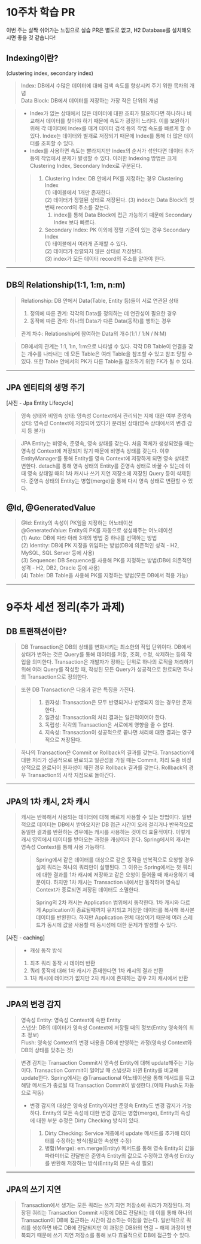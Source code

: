 # 10주차 학습 PR

이번 주는 살짝 쉬어가는 느낌으로 실습 PR은 별도로 없고, 
H2 Database를 설치해오시면 좋을 것 같습니다!

## Indexing이란?
(clustering index, secondary index)
> Index: DB에서 수많은 데이터에 대해 검색 속도를 향상시켜 주기 위한 목차의 개념  
> Data Block: DB에서 데이터를 저장하는 가장 작은 단위의 개념

> - Index가 없는 상태에서 많은 데이터에 대한 조회가 필요하다면 하나하나 비교해서 데이터를 찾아야 하기 때문에 속도가 굉장히 느리다.
> 이를 보완하기 위해 각 데이터에 Index를 매겨 데이터 검색 등의 작업 속도를 빠르게 할 수 있다. Index는 데이터와 별개로 저장되기 때문에
> Index를 통해 더 많은 데이터를 조회할 수 있다.  
> - Index를 사용하면 속도는 빨라지지만 Index의 순서가 섞인다면 데이터 추가 등의 작업에서 문제가 발생할 수 있다. 이러한 Indexing 방법은
> 크게 Clustering Index, Secondary Index로 구분된다.
>> 1. Clustering Index: DB 안에서 PK를 지정하는 경우 Clustering Index  
>> (1) 테이블에서 1개만 존재한다.  
>> (2) 데이터가 정렬된 상태로 저장된다.
>> (3) index는 Data Block의 첫 번째 record의 주소를 갖는다.
>>    1. index를 통해 Data Block에 접근 가능하기 때문에 Secondary Index 보다 빠르다.
>> 2. Secondary Index: PK 이외에 정렬 기준이 있는 경우 Secondary Index  
>> (1) 테이블에서 여러개 존재할 수 있다.  
>> (2) 데이터가 정렬되지 않은 상태로 저장된다.  
>> (3) index가 모든 데이터 record의 주소를 알아야 한다.
------------------------
## DB의 Relationship(1:1, 1:m, n:m)
> Relationship: DB 안에서 Data(Table, Entity 등)들이 서로 연관된 상태  
> 1. 정의에 따른 관계: 각각의 Data를 정의하는 데 연관성이 필요한 경우
> 2. 동작에 따른 관계: 하나의 Data가 다른 Data(동작)를 행하는 경우  
>
> 관계 차수: Relationship에 참여하는 Data의 개수(1:1 / 1:N / N:M)

> DB에서의 관계는 1:1, 1:n, 1:m으로 나타낼 수 있다. 각각 DB Table이 연결을 갖는 개수를 나타내는 데 모든 Table은
> 여러 Table을 참조할 수 있고 참조 당할 수 있다. 또한 Table 안에서의 PK가 다른 Table을 참조하기 위한 FK가 될 수 있다.
-------------------------
## JPA 엔티티의 생명 주기
[사진 - Jpa Entity Lifecycle]
> 영속 상태와 비영속 상태: 영속성 Context에서 관리되는 지에 대한 여부
> 준영속 상태: 영속성 Context에 저장되어 있다가 분리된 상태(영속 상태에서의 변경 감지 등 불가)

> JPA Entity는 비영속, 준영속, 영속 상태를 갖는다. 처음 객체가 생성되었을 때는 영속성 Context에 저장되지 않기 때문에
> 비영속 상태를 갖는다. 이후 EntityManager를 통해 Entity를 영속 Context에 저장하게 되면 영속 상태로 변한다. detach를 통해
> 영속 상태의 Entity를 준영속 상태로 바꿀 수 있는데 이때 영속 상태일 때의 1차 캐시나 쓰기 지연 저장소에 저장된 Query 등이 삭제된다. 
> 준영속 상태의 Entity는 병합(merge)을 통해 다시 영속 상태로 변환할 수 있다.

## @Id, @GeneratedValue
> @Id: Entity의 속성이 PK임을 지정하는 어노테이션  
> @GeneratedValue: Entity의 PK를 자동으로 생성해주는 어노테이션   
> (1) Auto: DB에 따라 아래 3개의 방법 중 하나를 선택하는 방법  
> (2) Identity: DB에 PK 지정을 위임하는 방법(DB에 의존적인 성격 - H2, MySQL, SQL Server 등에 사용)  
> (3) Sequence: DB Sequence를 사용해 PK를 지정하는 방법(DB에 의존적인 성격 - H2, DB2, Oracle 등에 사용)  
> (4) Table: DB Table을 사용해 PK를 지정하는 방법(모든 DB에서 적용 가능)
-----
# 9주차 세션 정리(추가 과제)

## DB 트랜잭션이란?
> DB Transaction은 DB의 상태를 변화시키는 최소한의 작업 단위이다. DB에서 상태가 변하는 것은
> Query를 통해 데이터를 저장, 조회, 수정, 삭제하는 등의 작업을 의미한다. Transaction은 개발자가 정하는
> 단위로 하나의 로직을 처리하기 위해 여러 Query를 작성할 때, 작성된 모든 Query가 성공적으로 완료되면 하나의 Transaction으로 정의한다.

> 또한 DB Transaction은 다음과 같은 특징을 가진다.  
>> 1. 원자성: Transaction은 모두 반영되거나 반영되지 않는 경우만 존재한다.
>> 2. 일관성: Transaction의 처리 결과는 일관적이어야 한다.
>> 3. 독립성: 각각의 Transaction은 서로에게 영향을 줄 수 없다.
>> 4. 지속성: Transaction이 성공적으로 끝나면 처리에 대한 결과는 영구적으로 저장된다.  

> 하나의 Transaction은 Commit or Rollback의 결과를 갖는다.
> Transaction에 대한 처리가 성공적으로 완료되고 일관성을 가질 때는 Commit, 처리 도중 비정상적으로
> 완료되어 원자성이 깨진 경우 Rollback 결과를 갖는다. Rollback의 경우 Transaction의 시작 지점으로 돌아간다.
-------------------------
## JPA의 1차 캐시, 2차 캐시
> 캐시는 반복해서 사용되는 데이터에 대해 빠르게 사용할 수 있는 방법이다. 일반적으로 데이터는 DB에서 받아오지만 DB 접근 시간이
> 오래 걸리거나 반복적으로 동일한 결과를 반환하는 경우에는 캐시를 사용하는 것이 더 효율적이다. 이렇게 캐시 영역에서 데이터를 받아오는 과정을
> 캐싱이라 한다. Spring에서의 캐시는 영속성 Context를 통해 사용 가능하다.  
>>Spring에서 같은 데이터를 대상으로 같은 동작을 반복적으로 요청할 경우 실제 쿼리는 하나의 쿼리만이 실행된다. 그 이유는 Spring에서는
> 첫 쿼리에 대한 결과를 1차 캐시에 저장하고 같은 요청이 들어올 때 재사용하기 때문이다. 하지만 1차 캐시는 Transaction 내에서만 동작하며 영속성
> Context가 종료되면 저장된 데이터도 소멸한다.
> 
>> Spring의 2차 캐시는 Application 범위에서 동작한다. 1차 캐시와 다르게 Application이 종료될때까지 유지되고 저장한 데이터를 복사해
> 복사본 데이터를 반환한다. 하지만 Application 전체 대상이기 때문에 여러 스레드가 동시에 값을 사용할 때 동시성에 대한 문제가 발생할 수 있다.

[사진 - caching]
> - 캐싱 동작 방식
>1. 최초 쿼리 동작 시 데이터 반환 
>2. 쿼리 동작에 대해 1차 캐시가 존재한다면 1차 캐시의 결과 반환 
>3. 1차 캐시에 데이터가 없지만 2차 캐시에 존재하는 경우 2차 캐시에서 반환
----------------
## JPA의 변경 감지
> 영속성 Entity: 영속성 Context에 속한 Entity  
> 스냅샷: DB의 데이터가 영속성 Context에 저장될 때의 정보(Entity 영속화의 최초 정보)  
> Flush: 영속성 Context의 변경 내용을 DB에 반영하는 과정(영속성 Context와 DB의 상태를 맞추는 것)

> 변경 감지는 Transaction Commit시 영속성 Entity에 대해 update해주는 기능이다. 
> Transaction Commit이 일어날 때 스냅샷과 바뀐 Entity를 비교해 update한다. Spring에서는 @Transactional 어노테이션을 통해
> 메서드를 묶고 해당 메서드가 종료될 때 Transaction Commit이 발생한다.(이때 Flush도 자동으로 작동)  
> - 변경 감지의 대상은 영속성 Entity이지만 준영속 Entity도 변경 감지가 가능하다. Entity의 모든 속성에 대한 변경 감지는 병합(merge), Entity의 속성에 대한
> 부분 수정은 Dirty Checking 방식이 있다.
>> 1. Dirty Checking: Service 계층에서 update 메서드를 추가해 데이터를 수정하는 방식(필요한 속성만 수정)
>> 2. 병합(Merge): em.merge(Entity) 메서드를 통해 영속 Entity의 값을 파라미터로 전달받은 준영속 Entity의 값으로 수정하고 영속성 Entity를 반환해 저장하는 방식(Entity의 모든 속성 필요)
----------------
## JPA의 쓰기 지연
> Transaction에서 생기는 모든 쿼리는 쓰기 지연 저장소에 쿼리가 저장된다. 저장된 쿼리는 Transaction Commit 시점에
> DB로 전달되는 데 이를 통해 하나의 Transaction이 DB에 접근하는 시간이 감소하는 이점을 얻는다. 일반적으로 쿼리를 생성하면
> 바로 DB에 전달되지만 이 과정은 DB와의 연결 ~ 해제 과정이 반복되기 때문에 쓰기 지연 저장소를 통해 보다 효율적으로 DB에 접근할 수 있다.

> 
